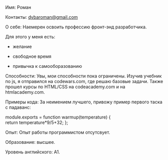 Имя: Роман


Контакты: dybaroman@gmail.com


О себе: Наемерен освоить профессию фронт-энд разработчика. 

Для этого у меня есть:

 - желание

 - свободное время

 - привычка к самооборазованию
 


Способности: Увы, мои способности пока ограничены. 
Изучив учебник по js, я отправился на codewars.com, где решаю базовые задачи.
Также прошел курсы по HTML/CSS на codeacademy.com и на htmlacademy.com.


Примеры кода: За неимением лучшего, привожу пример первого таска с падаванс:

module.exports = function warmup(temperature) {  
  return temperature*9/5+32;
};


Опыт: Опыт работы программистом отсутсвует.


Образование: высшее.


Уровень английского: A1.